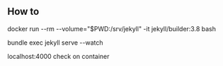
## How to

docker run --rm   --volume="$PWD:/srv/jekyll"   -it jekyll/builder:3.8 bash

bundle exec jekyll serve --watch

localhost:4000 check on container
